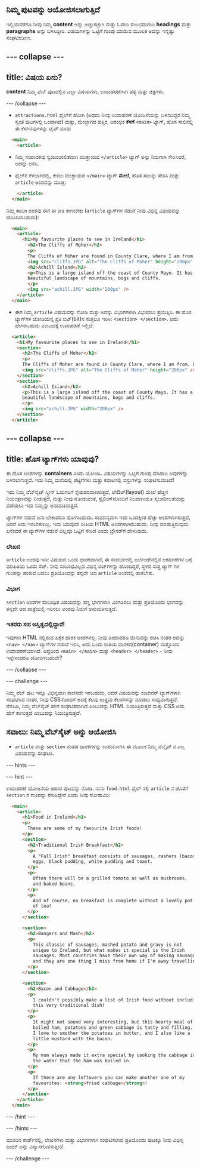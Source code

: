 ## ನಿಮ್ಮ ಪುಟವನ್ನು ಆಯೋಜಿಸಲಾಗುತ್ತಿದೆ

ಇಲ್ಲಿಯವರೆಗೂ ನೀವು ನಿಮ್ಮ **content** ಅನ್ನು ಅಚ್ಚುಕಟ್ಟಾಗಿ ಮತ್ತು ಓದಲು ಸುಲಭವಾಗಲು **headings** ಮತ್ತು **paragraphs** ಅನ್ನು ಬಳಸಿದ್ದೀರಿ. ವಿಷಯಗಳನ್ನು ಒಟ್ಟಿಗೆ ಗುಂಪು ಮಾಡುವ ಮೂಲಕ ಅದನ್ನು ಇನ್ನಷ್ಟು ಸಂಘಟಿಸೋಣ.

--- collapse ---
---
title: ವಿಷಯ ಏನು?
---

**content** ನಿಮ್ಮ ವೆಬ್ ಪುಟದಲ್ಲಿನ ಎಲ್ಲಾ ವಿಷಯಗಳು, ಉದಾಹರಣೆಗಾಗಿ ಪಠ್ಯ ಮತ್ತು ಚಿತ್ರಗಳು.

--- /collapse ---

+ `attractions.html` ಫೈಲ್‌ಗೆ ಹೋಗಿ (ಅಥವಾ ನೀವು ಉದಾಹರಣೆ ಯೋಜನೆಯನ್ನು ಬಳಸದಿದ್ದರೆ ನಿಮ್ಮ ಸ್ವಂತ ಪುಟಗಳಲ್ಲಿ ಒಂದಾಗಿದೆ) ಮತ್ತು, ಮೇಲ್ಭಾಗದ ಹತ್ತಿರ, ಆರಂಭಿಕ **ಕೆಳಗೆ** `<main>` ಟ್ಯಾಗ್, ಹೊಸ ಸಾಲಿನಲ್ಲಿ ಈ ಕೆಳಗಿನವುಗಳನ್ನು ಟೈಪ್ ಮಾಡಿ: 

```html
  <main>
    <article>
```

+ ನಿಮ್ಮ ಸಂಪಾದಕವು ಸ್ವಯಂಚಾಲಿತವಾಗಿ ಮುಕ್ತಾಯದ `</article>` ಟ್ಯಾಗ್ ಅನ್ನು ನಿಮಗಾಗಿ ಸೇರಿಸಿದರೆ, ಅದನ್ನು ಅಳಿಸಿ.

+ ಫೈಲ್‌ನ ಕೆಳಭಾಗದಲ್ಲಿ, ಕೇವಲ ಮುಕ್ತಾಯದ `</main>` ಟ್ಯಾಗ್ **ಮೇಲೆ**, ಹೊಸ ಸಾಲನ್ನು ಸೇರಿಸಿ ಮತ್ತು `article` ಅಂಶವನ್ನು ಮುಚ್ಚಿ:

```html
    </article>
  </main>
```

ನಿಮ್ಮ `main` ಅಂಶವು ಈಗ ಈ ರೀತಿ ಕಾಣಬೇಕು (`article` ಟ್ಯಾಗ್‌ಗಳ ನಡುವೆ ನೀವು ವಿಭಿನ್ನ ವಿಷಯವನ್ನು ಹೊಂದಿರಬಹುದು):

```html
  <main>
    <article>
      <h1>My favourite places to see in Ireland</h1>
        <h2>The Cliffs of Moher</h2>
        <p>
        The Cliffs of Moher are found in County Clare, where I am from. Look how cool they are!</p>
        <img src="cliffs.JPG" alt="The Cliffs of Moher" height="200px" />
        <h2>Achill Island</h2>
        <p>This is a large island off the coast of County Mayo. It has a wild and
        beautiful landscape of mountains, bogs and cliffs.
        </p>
        <img src="achill.JPG" width="200px" />
    </article>
  </main>
```

+ ಈಗ ನಿಮ್ಮ `article` ವಿಷಯವನ್ನು ನೋಡಿ ಮತ್ತು ಅದನ್ನು ವಿಭಾಗಗಳಾಗಿ ವಿಭಜಿಸಲು ಪ್ರಯತ್ನಿಸಿ. ಈ ಹೊಸ ಟ್ಯಾಗ್‌ಗಳ ಜೋಡಿಯನ್ನ ಪ್ರತಿ ಬಿಟ್(bit)‌ನ ಸುತ್ತಲೂ ಇರಿಸಿ: `<section> </section>`. ಅದು ಹೇಗಿರಬಹುದು ಎಂಬುದಕ್ಕೆ ಉದಾಹರಣೆ ಇಲ್ಲಿದೆ:

```html
  <article>
    <h1>My favourite places to see in Ireland</h1>
    <section>
      <h2>The Cliffs of Moher</h2>
      <p>
      The Cliffs of Moher are found in County Clare, where I am from. Look how cool they are!</p>
      <img src="cliffs.JPG" alt="The Cliffs of Moher" height="200px" />
    </section>
    <section>
      <h2>Achill Island</h2>
      <p>This is a large island off the coast of County Mayo. It has a wild and
      beautiful landscape of mountains, bogs and cliffs.
      </p>
      <img src="achill.JPG" width="200px" />
    </section>
  </article>
```

--- collapse ---
---
title: ಹೊಸ ಟ್ಯಾಗ್‌ಗಳು ಯಾವುವು?
---

ಈ ಹೊಸ ಅಂಶಗಳನ್ನು **containers** ಎಂದು ಯೋಚಿಸಿ. ವಿಷಯಗಳನ್ನು ಒಟ್ಟಿಗೆ ಗುಂಪು ಮಾಡಲು ಅವುಗಳನ್ನು ಬಳಸಲಾಗುತ್ತದೆ. ಇದು ನಿಮ್ಮ ಮನೆಯಲ್ಲಿ ಪೆಟ್ಟಿಗೆಗಳು ಮತ್ತು ಕಪಾಟಿನಲ್ಲಿ ವಸ್ತುಗಳನ್ನು ಸಂಘಟಿಸುವಂತಿದೆ!

ಇದು ನಿಮ್ಮ ವೆಬ್‌ಸೈಟ್ ಸ್ಕ್ರೀನ್ ಓದುಗರಿಗೆ ಸ್ನೇಹಪರವಾಗಿಸುತ್ತದೆ, ಲೇಔಟ್(layout) ಮೇಲೆ ಹೆಚ್ಚಿನ ನಿಯಂತ್ರಣವನ್ನು ನೀಡುತ್ತದೆ, ಮತ್ತು ನೀವು ನೋಡುವಂತೆ, ಸ್ಟೈಲಿಂಗ್‌ನೊಂದಿಗೆ ನಿಜವಾಗಿಯೂ ಸೃಜನಶೀಲತೆಯನ್ನು ಪಡೆಯಲು ಇದು ನಿಮ್ಮನ್ನು ಅನುಮತಿಸುತ್ತದೆ.

ಟ್ಯಾಗ್‌ಗಳ ನಡುವೆ ಏನು ಬೇಕಾದರೂ ಹೋಗಬಹುದು. ಸಾಮಾನ್ಯವಾಗಿ ಇದು ಒಂದಕ್ಕಿಂತ ಹೆಚ್ಚು ಅಂಶಗಳಾಗಿರುತ್ತದೆ, ಆದರೆ ಅದು ಇರಬೇಕಾಗಿಲ್ಲ. ಇದು ಯಾವುದೇ ರೀತಿಯ HTML ಅಂಶಗಳಾಗಿರಬಹುದು. ನೀವು ಮಾಡುತ್ತಿರುವುದು ಏನೆಂದರೆ ಈ ಟ್ಯಾಗ್‌ಗಳ ನಡುವೆ ಎಲ್ಲವೂ ಒಟ್ಟಿಗೆ ಸೇರಿದೆ ಎಂದು ಬ್ರೌಸರ್‌ಗೆ ಹೇಳುವುದು.

### ಲೇಖನ

`article` ಅಂಶವು ಇಡೀ ವಿಷಯದ ಒಂದು ಧಾರಕವಾಗಿದೆ, ಈ ಸಂದರ್ಭದಲ್ಲಿ ಐರ್ಲೆಂಡ್‌ನಲ್ಲಿನ ಆಕರ್ಷಣೆಗಳ ಬಗ್ಗೆ ಮಾಹಿತಿಯ ಒಂದು ಸೆಟ್. ನೀವು ಸಂಬಂಧವಿಲ್ಲದ ವಿಭಿನ್ನ ಬಿಟ್‌ಗಳನ್ನು ಹೊಂದಿದ್ದರೆ, ಸ್ಥಳದ ಸುತ್ತ ಟ್ಯಾಗ್ ಗಳ ಗುಂಪನ್ನು ಹಾಕುವ ಬದಲು ಪ್ರತಿಯೊಂದನ್ನು ತನ್ನದೇ ಆದ `article` ಅಂಶದಲ್ಲಿ ಹಾಕಬೇಕು.

### ವಿಭಾಗ

`section` ಅಂಶಗಳ ಸಂಬಂಧಿತ ವಿಷಯವನ್ನು ಸಣ್ಣ ಭಾಗಗಳಾಗಿ ವಿಂಗಡಿಸಲು ಮತ್ತು ಪ್ರತಿಯೊಂದು ಭಾಗವನ್ನು ತನ್ನದೇ ಆದ ಪಾತ್ರೆಯಲ್ಲಿ ಇರಿಸಲು ಅಂಶವು ನಿಮಗೆ ಅನುಮತಿಸುತ್ತದೆ.

### ಇತರರು ಸಹ ಅಸ್ತಿತ್ವದಲ್ಲಿದ್ದಾರೆ!

ಇವುಗಳು HTML ನಲ್ಲಿರುವ ಏಕೈಕ ಧಾರಕ ಅಂಶಗಳಲ್ಲ. ನೀವು ಎಂದಾದರೂ ಮೆನುವನ್ನು ರಚಿಸಿ ನಂತರ ಅದನ್ನು `<nav> </nav>` ಟ್ಯಾಗ್‌ಗಳ ನಡುವೆ ಇರಿಸಿ, ಅದು ಒಂದು ರೀತಿಯ ಧಾರಕದ(container) ಮತ್ತೊಂದು ಉದಾಹರಣೆಯಾಗಿದೆ. ಆದ್ದರಿಂದ `<main> </main>` ಮತ್ತು `<header> </header>` - ನೀವು ಇನ್ನೇನಾದರೂ ಯೋಚಿಸಬಹುದೇ?

--- /collapse ---

--- challenge ---

ನಿಮ್ಮ ವೆಬ್ ಪುಟ ಇನ್ನೂ ವಿಭಿನ್ನವಾಗಿ ಕಾಣಿಸದೇ ಇರಬಹುದು, ಆದರೆ ವಿಷಯವನ್ನು ಕಂಟೇನರ್ ಟ್ಯಾಗ್‌ಗಳಾಗಿ ಸಂಘಟಿಸಿದ ನಂತರ, ನೀವು CSS‌ನೊಂದಿಗೆ ಅದಕ್ಕೆ ಕೆಲವು ಉತ್ತಮ ಕೆಲಸಗಳನ್ನು ಮಾಡಲು ಸಾಧ್ಯವಾಗುತ್ತದೆ. ನೆನಪಿಡಿ, ನಿಮ್ಮ ವೆಬ್‌ಸೈಟ್ ಹೇಗೆ ಸಂಘಟಿತವಾಗಿದೆ ಎಂಬುದನ್ನು HTML ನಿಯಂತ್ರಿಸುತ್ತದೆ ಮತ್ತು CSS ಅದು ಹೇಗೆ ಕಾಣುತ್ತದೆ ಎಂಬುದನ್ನು ನಿಯಂತ್ರಿಸುತ್ತದೆ.

## ಸವಾಲು: ನಿಮ್ಮ ವೆಬ್‌ಸೈಟ್ ಅನ್ನು ಆಯೋಜಿಸಿ

+ `article` ಮತ್ತು `section` ನಂತಹ ಧಾರಕಗಳನ್ನು ಉಪಯೋಗಿಸಿ ಈ ಮೂಲಕ ನಿಮ್ಮ ವೆಬ್ಸೈಟ್ ನ ಎಲ್ಲ ವಿಷಯವನ್ನು ಸಂಘಟಿಸಿ. 

--- hints ---


--- hint ---

ಉದಾಹರಣೆ ಯೋಜನೆಯ ಆಹಾರ ಪುಟವನ್ನು ನೋಡಿ. ನಾನು `food.html` ಫೈಲ್ ನಲ್ಲಿ `article` ನ ಜೊತೆಗೆ `section` ನ ಗುಂಪನ್ನು ಸೇರಿಸಿದ್ದೇನೆ ಎಂದು ನೀವು ನೋಡುವಿರಿ:

```html
  <main>
    <article>
      <h1>Food in Ireland</h1>
      <p>
        These are some of my favourite Irish foods!
      </p>  
      <section>
        <h2>Traditional Irish Breakfast</h2>
        <p>
          A "Full Irish" breakfast consists of sausages, rashers (bacon),
          eggs, black pudding, white pudding and toast.
        </p>
        <p>
          Often there will be a grilled tomato as well as mushrooms,
          and baked beans.
        </p>
        <p>
          And of course, no breakfast is complete without a lovely pot 
          of tea!
        </p>
      </section>

      <section>
        <h2>Bangers and Mash</h2>
        <p>
          This classic of sausages, mashed potato and gravy is not
          unique to Ireland, but what makes it special is the Irish
          sausages. Most countries have their own way of making sausages,
          and they are one thing I miss from home if I'm away travelling!
        </p>
      </section>

      <section>
        <h2>Bacon and Cabbage</h2>
        <p>
          I couldn't possibly make a list of Irish food without including
          this very traditional dish!
        </p>
        <p>
          It might not sound very interesting, but this hearty meal of
          boiled ham, potatoes and green cabbage is tasty and filling.
          I love to smother the potatoes in butter, and I also like a
          little mustard with the bacon.
        </p>
        <p>
          My mum always made it extra special by cooking the cabbage in
          the water that the ham was boiled in.
        </p>
        <p>
          If there are any leftovers you can make another one of my
          favourites: <strong>fried cabbage</strong>!
        </p>
      </section>
    </article>     
  </main>
```

--- /hint ---

--- /hints ---

ಮುಂದಿನ ಕಾರ್ಡ್‌ನಲ್ಲಿ, ಲೇಖನಗಳು ಮತ್ತು ವಿಭಾಗಗಳಾಗಿ ಸಂಘಟಿಸಲಾದ ಪ್ರತಿಯೊಂದು ಪುಟಕ್ಕೂ ನೀವು ವಿಭಿನ್ನ ಥೀಮ್ ಅನ್ನು ವಿನ್ಯಾಸಗೊಳಿಸುತ್ತೀರಿ!

--- /challenge ---